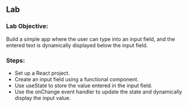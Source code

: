 ## Lab
### Lab Objective:
Build a simple app where the user can type into an input field, and the entered text is dynamically displayed below the input field.

### Steps:
* Set up a React project.  
* Create an input field using a functional component.  
* Use useState to store the value entered in the input field.  
* Use the onChange event handler to update the state and dynamically display the input value.